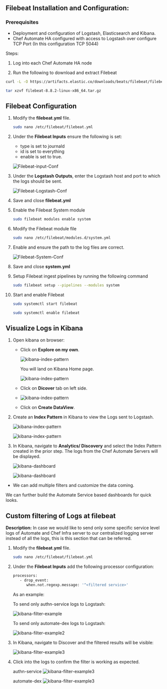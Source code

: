 ## Filebeat Installation and Configuration:

### Prerequisites

* Deployment and configuration of Logstash, Elasticsearch and Kibana.
* Chef Automate HA configured with access to Logstash over configure TCP Port (In this configuration TCP 5044)

Steps:

1. Log into each Chef Automate HA node

1. Run the following to download and extract Filebeat

```sh
curl -L -O https://artifacts.elastic.co/downloads/beats/filebeat/filebeat-8.8.2-linux-x86_64.tar.gz

tar xzvf filebeat-8.8.2-linux-x86_64.tar.gz
```

## Filebeat Configuration

1. Modify the **filebeat.yml** file.

   ```sh
   sudo nano /etc/filebeat/filebeat.yml
   ```

1. Under the **Filebeat Inputs** ensure the following is set:

   * type is set to journald
   * id is set to everything
   * enable is set to true.

   ![Filebeat-input-Conf](images/filebeat-inputs.png)

1. Under the **Logstash Outputs**, enter the Logstash host and port to which the logs should be sent.

   ![Filebeat-Logstash-Conf](images/filebeat-logstash.png)

1. Save and close **filebeat.yml**

1. Enable the Filebeat System module

   ```sh
   sudo filebeat modules enable system
   ```

1. Modify the Filebeat module file

   ```sh
   sudo nano /etc/filebeat/modules.d/system.yml
   ```

1. Enable and ensure the path to the log files are correct.

   ![Filebeat-System-Conf](images/filebeat-system.png)

1. Save and close **system.yml**

1. Setup Filebeat ingest pipelines by running the following command

   ```sh
   sudo filebeat setup --pipelines --modules system
   ```

1. Start and enable Filebeat

   ```sh
   sudo systemctl start filebeat
   ```

   ```sh
   sudo systemctl enable filebeat
   ```

## Visualize Logs in Kibana

1. Open kibana on browser:

   * Click on **Explore on my own**.

     ![kibana-index-pattern](images/Kibana-Start.png)

     You will land on Kibana Home page.

     ![kibana-index-pattern](images/Kibana-Home.png)

   * Click on **Dicover** tab on left side.

   * ![kibana-index-pattern](images/Kibana-discover-firstime.png)

   * Click on **Create DataView**.

1. Create an **Index Pattern** in Kibana to view the Logs sent to Logstash.

   ![kibana-index-pattern](images/DataView%20setup.png)

   ![kibana-index-pattern](images/index-pattern.png)

1. In Kibana, navigate to **Analytics/ Discovery** and select the Index Pattern created in the prior step. The logs from the Chef Automate Servers will be displayed.

   ![kibana-dashboard](images/Kibana-discover-page.png)

   ![kibana-dashboard](images/kibana-dashboard.png)

* We can add multiple filters and customize the data coming.

We can further build the Automate Service based dashboards for quick looks.

## Custom filtering of Logs at filebeat

**Description:** In case we would like to send only some specific service level logs of Automate and Chef Infra server to our centralized logging server instead of all the logs, this is this section that can be referred.

1. Modify the **filebeat.yml** file.

   ```sh
   sudo nano /etc/filebeat/filebeat.yml
   ```

1. Under the **Filebeat Inputs** add the following processor configuration:

   ```sh
   processors:
      - drop_event:
         when.not.regexp.message: '^<filtered service>'
   ```

   As an example:

   To send only authn-service logs to Logstash:

   ![kibana-filter-example](images/filebeat-authn.png)

   To send only automate-dex logs to Logstash:

   ![kibana-filter-example2](images/filebeat-dex.png)

1. In Kibana, navigate to Discover and the filtered results will be visible:

   ![kibana-filter-example3](images/kibana-filter-authn.png)

1. Click into the logs to confirm the filter is working as expected.

   authn-service
   ![kibana-filter-example3](images/kibana-filter-authn-detail.png)

   automate-dex
   ![kibana-filter-example3](images/kibana-filter-dex-detail.png)
